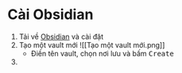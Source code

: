 # Cài Obsidian
1. Tải về [Obsidian](https://obsidian.md/ "Obsidian") và cài đặt
2. Tạo một vault mới ![[Tạo một vault mới.png]]
	- Điền tên vault, chọn nơi lưu và bấm <kbd>Create</kbd>
3. 